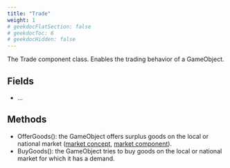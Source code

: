 ```yaml
---
title: "Trade"
weight: 1
# geekdocFlatSection: false
# geekdocToc: 6
# geekdocHidden: false
---
```


The Trade component class. Enables the trading behavior of a GameObject.

## Fields

* ...

## Methods

* OfferGoods(): the GameObject offers surplus goods on the local or national market ([market concept](docs/trade-system/market), [market component](classes/general-classes/Market/)).
* BuyGoods(): the GameObject tries to buy goods on the local or national market for which it has a demand.
